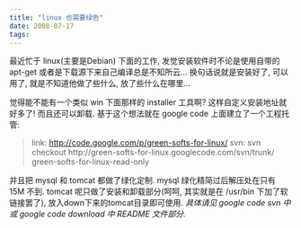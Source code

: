 ```yaml
---
title: "linux 也需要绿色"
date: 2008-07-17
tags:
---
```


最近忙于 linux(主要是Debian) 下面的工作, 发觉安装软件时不论是使用自带的 apt-get 或者是下载源下来自己编译总是不知所云... 换句话说就是安装好了, 可以用了, 就是不知道他做了些什么, 放了些什么在哪里...

觉得能不能有一个类似 win 下面那样的 installer 工具啊? 这样自定义安装地址就好多了! 而且还可以卸载. 基于这个想法就在 google code 上面建立了一个工程托管:
<blockquote>link: <a href="http://code.google.com/p/green-softs-for-linux/">http://code.google.com/p/green-softs-for-linux/</a>
svn: svn checkout http://green-softs-for-linux.googlecode.com/svn/trunk/ green-softs-for-linux-read-only</blockquote>
并且把 mysql 和 tomcat 都做了绿化定制. mysql 绿化精简过后解压处在只有 15M 不到. tomcat 呢只做了安装和卸载部分(呵呵, 其实就是在 /usr/bin 下加了软链接罢了), 放入down下来的tomcat目录即可使用.
<em>具体请见 google code svn 中或 google code download 中 README 文件部分.</em>
